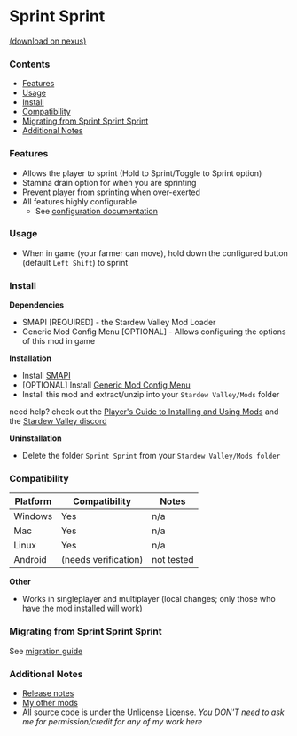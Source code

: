 # Sprint Sprint
[(download on nexus)](https://www.nexusmods.com/stardewvalley/mods/4778)

### Contents
- [Features](#features)
- [Usage](#usage)
- [Install](#install)
- [Compatibility](#compatibility)
- [Migrating from Sprint Sprint Sprint](#migrating-from-sprint-sprint-sprint)
- [Additional Notes](#additional-notes)

### Features
- Allows the player to sprint (Hold to Sprint/Toggle to Sprint option)
- Stamina drain option for when you are sprinting
- Prevent player from sprinting when over-exerted
- All features highly configurable
  - See [configuration documentation](https://github.com/JessebotX/StardewValleyMods/blob/master/Sprint%20Sprint/docs/configuration.md)

### Usage
- When in game (your farmer can move), hold down the configured button (default `Left Shift`) to sprint

### Install
**Dependencies**
- SMAPI [REQUIRED] - the Stardew Valley Mod Loader
- Generic Mod Config Menu [OPTIONAL] - Allows configuring the options of this mod in game

**Installation**
- Install [SMAPI](https://smapi.io)
- [OPTIONAL] Install [Generic Mod Config Menu](https://www.nexusmods.com/stardewvalley/mods/5098)
- Install this mod and extract/unzip into your `Stardew Valley/Mods` folder

need help? check out the [Player's Guide to Installing and Using Mods](https://stardewvalleywiki.com/Modding:Player_Guide/Getting_Started) and the [Stardew Valley discord](https://discord.com/invite/stardewvalley)

**Uninstallation**
- Delete the folder `Sprint Sprint` from your `Stardew Valley/Mods folder`

### Compatibility
| Platform | Compatibility | Notes |
| -------- | ------------- | ----- |
| Windows | Yes | n/a |
| Mac | Yes | n/a |
| Linux | Yes | n/a |
| Android | (needs verification) | not tested |

**Other**
- Works in singleplayer and multiplayer (local changes; only those who have the mod installed will work)

### Migrating from Sprint Sprint Sprint
See [migration guide](https://github.com/JessebotX/StardewValleyMods/blob/master/Sprint%20Sprint/docs/migration.md)

### Additional Notes
- [Release notes](docs/changelog.md)
- [My other mods](https://www.nexusmods.com/users/55529772?tab=user+files)
- All source code is under the Unlicense License. *You DON'T need to ask me for permission/credit for any of my work here*
